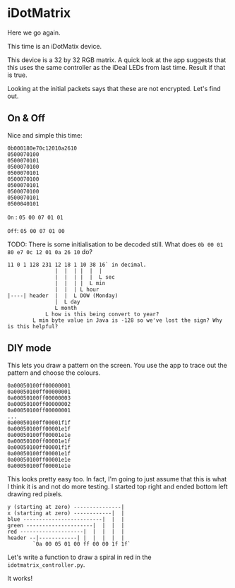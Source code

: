 # iDotMatrix

Here we go again.

This time is an iDotMatix device.

This device is a 32 by 32 RGB matrix.  A quick look at the app suggests that this uses the same controller as the iDeal LEDs from last time.  Result if that is true.

Looking at the initial packets says that these are not encrypted.  Let's find out.

## On & Off

Nice and simple this time:
```text
0b000180e70c12010a2610
0500070100
0500070101
0500070100
0500070101
0500070100
0500070101
0500070100
0500070101
0500040101
```

`On` : `05 00 07 01 01`

`Off`: `05 00 07 01 00`

TODO: There is some initialisation to be decoded still.
What does `0b 00 01 80 e7 0c 12 01 0a 26 10` do?

```text
11 0 1 128 231 12 18 1 10 38 16` in decimal.
               |  |  | |  |  |
               |  |  | |  |  L sec
               |  |  | |  L min
               |  |  | L hour
|----| header  |  |  L DOW (Monday)
               |  L day
               L month
            L how is this being convert to year?    
        L min byte value in Java is -128 so we've lost the sign? Why is this helpful?
```

## DIY mode

This lets you draw a pattern on the screen.  You use the app to trace out the pattern and choose the colours.

```text
0a00050100ff00000001
0a00050100ff00000001
0a00050100ff00000003
0a00050100ff00000002
0a00050100ff00000001
...
0a00050100ff00001f1f
0a00050100ff00001e1f
0a00050100ff00001e1e
0a00050100ff00001e1f
0a00050100ff00001f1f
0a00050100ff00001e1f
0a00050100ff00001e1e
0a00050100ff00001e1e
```

This looks pretty easy too.  In fact, I'm going to just assume that this is what I think it is and not do more testing. I started top right and ended bottom left drawing red pixels.

```text
y (starting at zero) ---------------|
x (starting at zero) ------------|  |
blue -------------------------|  |  |
green ---------------------|  |  |  |
red --------------------|  |  |  |  |
header --|------------| |  |  |  |  |
        `0a 00 05 01 00 ff 00 00 1f 1f`
```

Let's write a function to draw a spiral in red in the `idotmatrix_controller.py`.

It works!
